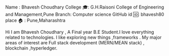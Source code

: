 Name : Bhavesh Choudhary
College 🎓: G.H.Raisoni College of Engineering and Management,Pune
Branch: Computer science 
GitHub id 🆔: bhavesh80
place 🏠 : Pune,Maharashtra

Hi I am Bhavesh Choudhary , A Final year B.E Student.I love everything related to technologies. I like exploring new things ,frameworks .
My major areas of interest are  Full stack development (MERN/MEAN stack) , blockchain ,hyperledger.
